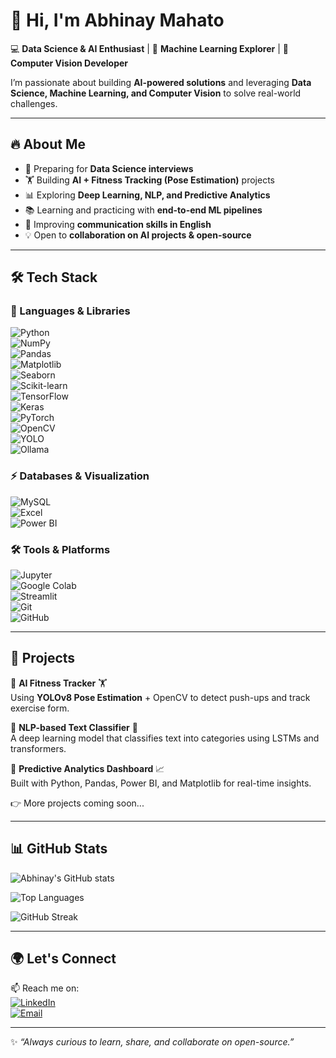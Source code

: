 # 👋 Hi, I'm Abhinay Mahato  

💻 **Data Science & AI Enthusiast** | 🤖 **Machine Learning Explorer** | 🚀 **Computer Vision Developer**  

I’m passionate about building **AI-powered solutions** and leveraging **Data Science, Machine Learning, and Computer Vision** to solve real-world challenges.  

---

## 🔥 About Me  
- 🎯 Preparing for **Data Science interviews**  
- 🏋️ Building **AI + Fitness Tracking (Pose Estimation)** projects  
- 📊 Exploring **Deep Learning, NLP, and Predictive Analytics**  
- 📚 Learning and practicing with **end-to-end ML pipelines**  
- 🌱 Improving **communication skills in English**  
- 💡 Open to **collaboration on AI projects & open-source**  

---

## 🛠️ Tech Stack  

### 🚀 Languages & Libraries  
![Python](https://img.shields.io/badge/Python-3776AB?logo=python&logoColor=white)  
![NumPy](https://img.shields.io/badge/NumPy-013243?logo=numpy&logoColor=white)  
![Pandas](https://img.shields.io/badge/Pandas-150458?logo=pandas&logoColor=white)  
![Matplotlib](https://img.shields.io/badge/Matplotlib-0C55A5?logo=plotly&logoColor=white)  
![Seaborn](https://img.shields.io/badge/Seaborn-0099CC?logo=plotly&logoColor=white)  
![Scikit-learn](https://img.shields.io/badge/Scikit--learn-F7931E?logo=scikit-learn&logoColor=white)  
![TensorFlow](https://img.shields.io/badge/TensorFlow-FF6F00?logo=tensorflow&logoColor=white)  
![Keras](https://img.shields.io/badge/Keras-D00000?logo=keras&logoColor=white)  
![PyTorch](https://img.shields.io/badge/PyTorch-EE4C2C?logo=pytorch&logoColor=white)  
![OpenCV](https://img.shields.io/badge/OpenCV-5C3EE8?logo=opencv&logoColor=white)  
![YOLO](https://img.shields.io/badge/YOLO-00FFFF?logo=github&logoColor=black)  
![Ollama](https://img.shields.io/badge/Ollama-000000?logo=github&logoColor=white)  

### ⚡ Databases & Visualization  
![MySQL](https://img.shields.io/badge/MySQL-4479A1?logo=mysql&logoColor=white)  
![Excel](https://img.shields.io/badge/Excel-217346?logo=microsoft-excel&logoColor=white)  
![Power BI](https://img.shields.io/badge/PowerBI-F2C811?logo=powerbi&logoColor=black)  

### 🛠️ Tools & Platforms  
![Jupyter](https://img.shields.io/badge/Jupyter-F37626?logo=jupyter&logoColor=white)  
![Google Colab](https://img.shields.io/badge/Colab-F9AB00?logo=googlecolab&logoColor=white)  
![Streamlit](https://img.shields.io/badge/Streamlit-FF4B4B?logo=streamlit&logoColor=white)   
![Git](https://img.shields.io/badge/Git-F05032?logo=git&logoColor=white)  
![GitHub](https://img.shields.io/badge/GitHub-181717?logo=github&logoColor=white)  

---

## 🚀 Projects  

🔹 **AI Fitness Tracker** 🏋️  
Using **YOLOv8 Pose Estimation** + OpenCV to detect push-ups and track exercise form.  

🔹 **NLP-based Text Classifier** 📝  
A deep learning model that classifies text into categories using LSTMs and transformers.  

🔹 **Predictive Analytics Dashboard** 📈  
Built with Python, Pandas, Power BI, and Matplotlib for real-time insights.  

👉 More projects coming soon...  

---

## 📊 GitHub Stats  

![Abhinay's GitHub stats](https://github-readme-stats.vercel.app/api?username=abhinaymahato&show_icons=true&theme=radical)  

![Top Languages](https://github-readme-stats.vercel.app/api/top-langs/?username=abhinaymahato&layout=compact&theme=radical)  

![GitHub Streak](https://github-readme-streak-stats.herokuapp.com/?user=abhinaymahato&theme=radical)  

---

## 🌍 Let's Connect  

📫 Reach me on:  
[![LinkedIn](https://img.shields.io/badge/LinkedIn-0A66C2?logo=linkedin&logoColor=white)](linkedin.com/in/abhinay-mahato-a23b6b367)  
[![Email](https://img.shields.io/badge/Email-D14836?logo=gmail&logoColor=white)](mailto:abhinaymahato10@gmail.com)  

---

✨ *“Always curious to learn, share, and collaborate on open-source.”*  
